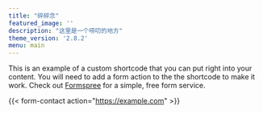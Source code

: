 ```yaml
---
title: "碎碎念"
featured_image: ''
description: "这里是一个唠叨的地方"
theme_version: '2.8.2'
menu: main
---
```




This is an example of a custom shortcode that you can put right into your content. You will need to add a form action to the the shortcode to make it work. Check out [Formspree](https://formspree.io/) for a simple, free form service. 


{{< form-contact action="https://example.com"  >}}
